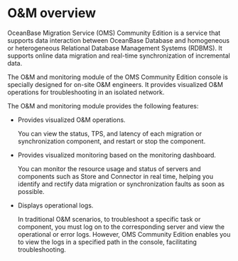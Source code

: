 # O&M overview

OceanBase Migration Service (OMS) Community Edition is a service that supports data interaction between OceanBase Database and homogeneous or heterogeneous Relational Database Management Systems (RDBMS). It supports online data migration and real-time synchronization of incremental data.

The O\&M and monitoring module of the OMS Community Edition console is specially designed for on-site O\&M engineers. It provides visualized O\&M operations for troubleshooting in an isolated network.

The O\&M and monitoring module provides the following features:

* Provides visualized O\&M operations.

  You can view the status, TPS, and latency of each migration or synchronization component, and restart or stop the component.
  
* Provides visualized monitoring based on the monitoring dashboard.

  You can monitor the resource usage and status of servers and components such as Store and Connector in real time, helping you identify and rectify data migration or synchronization faults as soon as possible.
  
* Displays operational logs.

  In traditional O\&M scenarios, to troubleshoot a specific task or component, you must log on to the corresponding server and view the operational or error logs. However, OMS Community Edition enables you to view the logs in a specified path in the console, facilitating troubleshooting.
